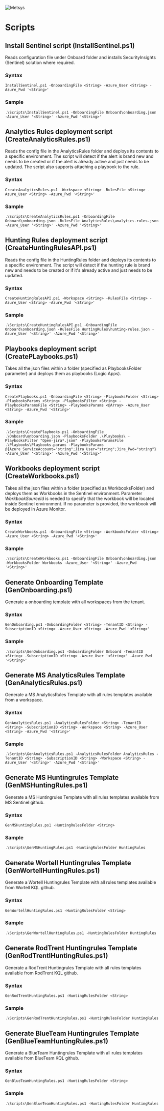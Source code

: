 ![](https://www.metsys.fr/wp-content/themes/metsys/images/svg/metsys-logo.svg "Metsys")

# Scripts

## Install Sentinel script (InstallSentinel.ps1)

Reads configuration file under Onboard folder and installs SecurityInsights (Sentinel) solution where required.

### Syntax

`InstallSentinel.ps1 -OnboardingFile <String> -Azure_User <String> -Azure_Pwd '<String>'`

### Sample

`.\Scripts\InstallSentinel.ps1 -OnboardingFile Onboard\onboarding.json -Azure_User '<String>' -Azure_Pwd '<String>'`

## Analytics Rules deployment script (CreateAnalyticsRules.ps1)

Reads the config file in the AnalyticsRules folder and deploys its contents to a specific environment. The script will detect if the alert is brand new and needs to be created or if the alert is already active and just needs to be updated. The script also supports attaching a playbook to the rule.

### Syntax 

`CreateAnalyticsRules.ps1 -Workspace <String> -RulesFile <String> -Azure_User <String> -Azure_Pwd '<String>'`

### Sample

`.\Scripts\CreateAnalyticsRules.ps1 -OnboardingFile Onboard\onboarding.json -RulesFile AnalyticsRules\analytics-rules.json -Azure_User '<String>' -Azure_Pwd '<String>'`

## Hunting Rules deployment script (CreateHuntingRulesAPI.ps1)

Reads the config file in the HuntingRules folder and deploys its contents to a specific environment. The script will detect if the hunting rule is brand new and needs to be created or if it's already active and just needs to be updated.

### Syntax

`CreateHuntingRulesAPI.ps1 -Workspace <String> -RulesFile <String> -Azure_User <String> -Azure_Pwd '<String>'`

### Sample

`.\Scripts\CreateHuntingRulesAPI.ps1 -OnboardingFile Onboard\onboarding.json -RulesFile HuntingRules\hunting-rules.json -Azure_User '<String>' -Azure_Pwd '<String>'`

## Playbooks deployment script (CreatePLaybooks.ps1)

Takes all the json files within a folder (specified as PlaybooksFolder parameter) and deploys them as playbooks (Logic Apps).

### Syntax

`CreatePlaybooks.ps1 -OnboardingFile <String> -PlaybooksFolder <String> -PlaybooksParams <String> -PlaybooksFilter <String> -PlaybooksParamsFile <String> -PlaybooksParams <@Array> -Azure_User <String> -Azure_Pwd '<String>'`

### Sample

`.\Scripts\CreatePlaybooks.ps1 -OnboardingFile .\Onboard\onboarding.json -PlaybooksFolder .\Playbooks\ -PlaybooksFilter "Open-jira*.json" -PlaybooksParamsFile .\Playbooks\Playbooks.params -PlaybooksParams @{Azure_ServiceAccount="string";Jira_User="string";Jira_Pwd="string"} -Azure_User '<String>' -Azure_Pwd '<String>'`

## Workbooks deployment script (CreateWorkbooks.ps1)

Takes all the json files within a folder (specified as WorkbooksFolder) and deploys them as Workbooks in the Sentinel environment. Parameter *WorkbookSourceId* is needed to specify that the workbook will be located inside Sentinel environment. If no parameter is provided, the workbook will be deployed in Azure Monitor.

### Syntax

`CreateWorkbooks.ps1 -OnboardingFile <String> -WorkbooksFolder <String> -Azure_User <String> -Azure_Pwd '<String>'`

### Sample

`.\Scripts\CreateWorkbooks.ps1 -OnboardingFile Onboard\onboarding.json -WorkbooksFolder Workbooks -Azure_User '<String>' -Azure_Pwd '<String>'`

## Generate Onboarding Template (GenOnboarding.ps1)

Generate a onboarding template with all workspaces from the tenant.

### Syntax

`GenOnboarding.ps1 -OnboardingFolder <String> -TenantID <String> -SubscriptionID <String> -Azure_User <String> -Azure_Pwd '<String>'`

### Sample

`.\Scripts\GenOnboarding.ps1 -OnboardingFolder Onboard -TenantID <String> -SubscriptionID <String> -Azure_User '<String>' -Azure_Pwd '<String>'`

## Generate MS AnalyticsRules Template (GenAnalyticsRules.ps1)

Generate a MS AnalyticsRules Template with all rules templates available from a workspace.

### Syntax

`GenAnalyticsRules.ps1 -AnalyticsRulesFolder <String> -TenantID <String> -SubscriptionID <String> -Workspace <String> -Azure_User <String> -Azure_Pwd '<String>'`

### Sample

`.\Scripts\GenAnalyticsRules.ps1 -AnalyticsRulesFolder AnalyticsRules -TenantID <String> -SubscriptionID <String> -Workspace <String> -Azure_User '<String>' -Azure_Pwd '<String>'`

## Generate MS Huntingrules Template (GenMSHuntingRules.ps1)

Generate a MS Huntingrules Template with all rules templates available from MS Sentinel github.

### Syntax

`GenMSHuntingRules.ps1 -HuntingRulesFolder <String>`

### Sample

`.\Scripts\GenMSHuntingRules.ps1 -HuntingRulesFolder HuntingRules`

## Generate Wortell Huntingrules Template (GenWortellHuntingRules.ps1)

Generate a Wortell Huntingrules Template with all rules templates available from Wortell KQL github.

### Syntax

`GenWortellHuntingRules.ps1 -HuntingRulesFolder <String>`

### Sample

`.\Scripts\GenWortellHuntingRules.ps1 -HuntingRulesFolder HuntingRules`

## Generate RodTrent Huntingrules Template (GenRodTrentlHuntingRules.ps1)

Generate a RodTrent Huntingrules Template with all rules templates available from RodTrent KQL github.

### Syntax

`GenRodTrentHuntingRules.ps1 -HuntingRulesFolder <String>`

### Sample

`.\Scripts\GenRodTrentHuntingRules.ps1 -HuntingRulesFolder HuntingRules`

## Generate BlueTeam Huntingrules Template (GenBlueTeamHuntingRules.ps1)

Generate a BlueTeam Huntingrules Template with all rules templates available from BlueTeam KQL github.

### Syntax

`GenBlueTeamHuntingRules.ps1 -HuntingRulesFolder <String>`

### Sample

`.\Scripts\GenBlueTeamHuntingRules.ps1 -HuntingRulesFolder HuntingRules`